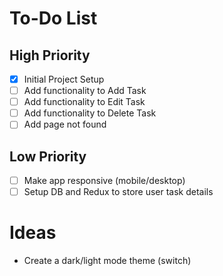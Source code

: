 # To-Do List

## High Priority

- [x] Initial Project Setup
- [ ] Add functionality to Add Task
- [ ] Add functionality to Edit Task
- [ ] Add functionality to Delete Task
- [ ] Add page not found

## Low Priority

- [ ] Make app responsive (mobile/desktop)
- [ ] Setup DB and Redux to store user task details

# Ideas

- Create a dark/light mode theme (switch)
